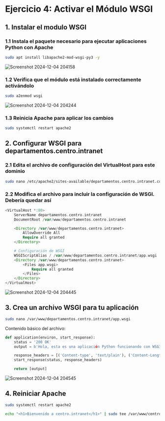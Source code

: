 # Ejercicio 4: Activar el Módulo WSGI
## 1. Instalar el modulo WSGI
### 1.1 Instala el paquete necesario para ejecutar aplicaciones Python con Apache
```bash
sudo apt install libapache2-mod-wsgi-py3 -y
```
![Screenshot 2024-12-04 204158](https://github.com/user-attachments/assets/1ebedd6c-09cd-449b-95bf-ebf11eb987b5)

### 1.2 Verifica que el módulo está instalado correctamente activándolo
```bash
sudo a2enmod wsgi
```
![Screenshot 2024-12-04 204244](https://github.com/user-attachments/assets/38950545-12c5-412e-b31c-de10d8858b97)

### 1.3 Reinicia Apache para aplicar los cambios
```bash
sudo systemctl restart apache2
```
## 2. Configurar WSGI para departamentos.centro.intranet
### 2.1 Edita el archivo de configuración del VirtualHost para este dominio
```bash
sudo nano /etc/apache2/sites-available/departamentos.centro.intranet.conf
```
### 2.2 Modifica el archivo para incluir la configuración de WSGI. Debería quedar así
```php
<VirtualHost *:80>
    ServerName departamentos.centro.intranet
    DocumentRoot /var/www/departamentos.centro.intranet

    <Directory /var/www/departamentos.centro.intranet>
        AllowOverride All
        Require all granted
    </Directory>

    # Configuración de WSGI
    WSGIScriptAlias / /var/www/departamentos.centro.intranet/app.wsgi
    <Directory /var/www/departamentos.centro.intranet>
        <Files app.wsgi>
            Require all granted
        </Files>
    </Directory>
</VirtualHost>
```
![Screenshot 2024-12-04 204445](https://github.com/user-attachments/assets/cb7f045e-d834-4109-a6b0-8cb35d992b7f)

## 3. Crea un archivo WSGI para tu aplicación
```bash
sudo nano /var/www/departamentos.centro.intranet/app.wsgi
```
Contenido básico del archivo:
```python
def application(environ, start_response):
    status = '200 OK'
    output = b'Hola, esta es una aplicación Python funcionando con WSGI.'

    response_headers = [('Content-type', 'text/plain'), ('Content-Length', str(len(output)))]
    start_response(status, response_headers)

    return [output]
```
![Screenshot 2024-12-04 204545](https://github.com/user-attachments/assets/587b0b54-b442-47a9-8992-6a4ab2076120)

## 4. Reiniciar Apache
```bash
sudo systemctl restart apache2
```
```bash
echo "<h1>Bienvenido a centro.intranet</h1>" | sudo tee /var/www/centro.intranet/index.html
```
